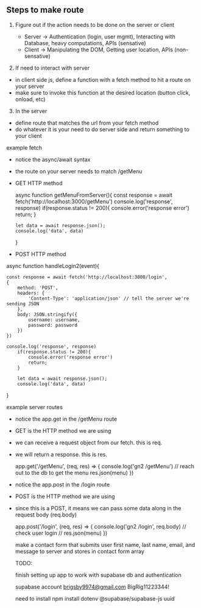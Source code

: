 ## Steps to make route

1. Figure out if the action needs to be done on the server or client
    - Server -> Authentication (login, user mgmt), Interacting with Database, heavy computations, APIs (sensative)
    - Client -> Manipulating the DOM, Getting user location, APIs (non-sensative)

2. If need to interact with server
 - in client side js, define a function with a fetch method to hit a route on your server
 - make sure to invoke this function at the desired location (button click, onload, etc)
 
3. In the server
 - define route that matches the url from your fetch method
 - do whatever it is your need to do server side and return something to your client


 example fetch
  - notice the async/await syntax
  - the route on your server needs to match /getMenu

  - GET HTTP method

    async function getMenuFromServer(){
        const response = await fetch('http://localhost:3000/getMenu')
        console.log('response', response)
        if(response.status != 200){
            console.error('response error')
            return; 
        }

        let data = await response.json();
        console.log('data', data)

    }

  - POST HTTP method

  async function handleLogin2(event){

    const response = await fetch('http://localhost:3000/login', 
    {
        method: 'POST',
        headers: {
            'Content-Type': 'application/json' // tell the server we're sending JSON
        },
        body: JSON.stringify({
            username: username,
            password: password
        })
    })

    console.log('response', response)
        if(response.status != 200){
            console.error('response error')
            return; 
        }

        let data = await response.json();
        console.log('data', data)

  }

example server routes
 - notice the app.get in the /getMenu route
  - GET is the HTTP method we are using
 - we can receive a request object from our fetch.  this is req.
 - we will return a response.  this is res.

    app.get('/getMenu', (req, res) => {
        console.log('gn2 /getMenu')
        // reach out to the db to get the menu
        res.json(menu)
    })

 - notice the app.post in the /login route
  - POST is the HTTP method we are using 
  - since this is a POST, it means we can pass some data along in the request body (req.body)
  
    app.post('/login', (req, res) => {
        console.log('gn2 /login', req.body)
        // check user login
        // res.json(menu)
    })









    make a contact form that submits user first name, last name, email, and message to server and stores in contact form array



    TODO: 

    finish setting up app to work with supabase db and authentication


    supabase account 
    brigsby9974@gmail.com
    BigRig11223344!

    need to install
    npm install dotenv @supabase/supabase-js uuid